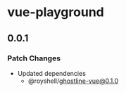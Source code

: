 # vue-playground

## 0.0.1

### Patch Changes

- Updated dependencies
  - @royshell/ghostline-vue@0.1.0
